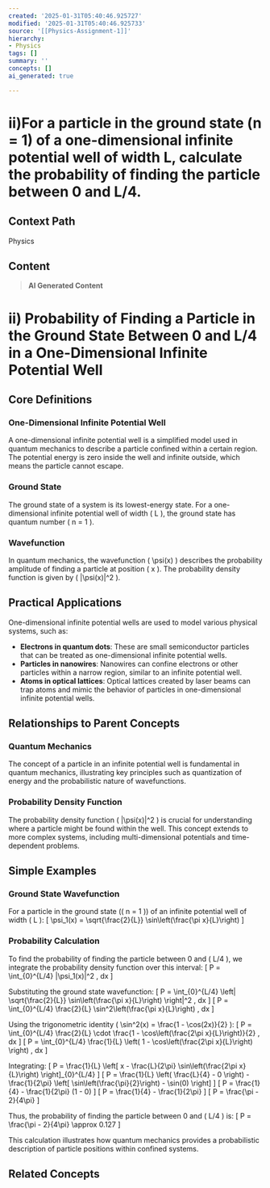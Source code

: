 ```yaml
---
created: '2025-01-31T05:40:46.925727'
modified: '2025-01-31T05:40:46.925733'
source: '[[Physics-Assignment-1]]'
hierarchy:
- Physics
tags: []
summary: ''
concepts: []
ai_generated: true

---
```


# ii)For a particle in the ground state (n = 1) of a one-dimensional infinite potential well of width L, calculate the probability of finding the particle between 0 and L/4.

## Context Path
Physics

## Content
> **AI Generated Content**
 # ii) Probability of Finding a Particle in the Ground State Between 0 and L/4 in a One-Dimensional Infinite Potential Well

## Core Definitions

### One-Dimensional Infinite Potential Well
A one-dimensional infinite potential well is a simplified model used in quantum mechanics to describe a particle confined within a certain region. The potential energy is zero inside the well and infinite outside, which means the particle cannot escape.

### Ground State
The ground state of a system is its lowest-energy state. For a one-dimensional infinite potential well of width \( L \), the ground state has quantum number \( n = 1 \).

### Wavefunction
In quantum mechanics, the wavefunction \( \psi(x) \) describes the probability amplitude of finding a particle at position \( x \). The probability density function is given by \( |\psi(x)|^2 \).

## Practical Applications

One-dimensional infinite potential wells are used to model various physical systems, such as:

- **Electrons in quantum dots**: These are small semiconductor particles that can be treated as one-dimensional infinite potential wells.
- **Particles in nanowires**: Nanowires can confine electrons or other particles within a narrow region, similar to an infinite potential well.
- **Atoms in optical lattices**: Optical lattices created by laser beams can trap atoms and mimic the behavior of particles in one-dimensional infinite potential wells.

## Relationships to Parent Concepts

### Quantum Mechanics
The concept of a particle in an infinite potential well is fundamental in quantum mechanics, illustrating key principles such as quantization of energy and the probabilistic nature of wavefunctions.

### Probability Density Function
The probability density function \( |\psi(x)|^2 \) is crucial for understanding where a particle might be found within the well. This concept extends to more complex systems, including multi-dimensional potentials and time-dependent problems.

## Simple Examples

### Ground State Wavefunction
For a particle in the ground state (\( n = 1 \)) of an infinite potential well of width \( L \):
\[ \psi_1(x) = \sqrt{\frac{2}{L}} \sin\left(\frac{\pi x}{L}\right) \]

### Probability Calculation
To find the probability of finding the particle between 0 and \( L/4 \), we integrate the probability density function over this interval:
\[ P = \int_{0}^{L/4} |\psi_1(x)|^2 \, dx \]

Substituting the ground state wavefunction:
\[ P = \int_{0}^{L/4} \left| \sqrt{\frac{2}{L}} \sin\left(\frac{\pi x}{L}\right) \right|^2 \, dx \]
\[ P = \int_{0}^{L/4} \frac{2}{L} \sin^2\left(\frac{\pi x}{L}\right) \, dx \]

Using the trigonometric identity \( \sin^2(x) = \frac{1 - \cos(2x)}{2} \):
\[ P = \int_{0}^{L/4} \frac{2}{L} \cdot \frac{1 - \cos\left(\frac{2\pi x}{L}\right)}{2} \, dx \]
\[ P = \int_{0}^{L/4} \frac{1}{L} \left( 1 - \cos\left(\frac{2\pi x}{L}\right) \right) \, dx \]

Integrating:
\[ P = \frac{1}{L} \left[ x - \frac{L}{2\pi} \sin\left(\frac{2\pi x}{L}\right) \right]_{0}^{L/4} \]
\[ P = \frac{1}{L} \left( \frac{L}{4} - 0 \right) - \frac{1}{2\pi} \left[ \sin\left(\frac{\pi}{2}\right) - \sin(0) \right] \]
\[ P = \frac{1}{4} - \frac{1}{2\pi} (1 - 0) \]
\[ P = \frac{1}{4} - \frac{1}{2\pi} \]
\[ P = \frac{\pi - 2}{4\pi} \]

Thus, the probability of finding the particle between 0 and \( L/4 \) is:
\[ P = \frac{\pi - 2}{4\pi} \approx 0.127 \]

This calculation illustrates how quantum mechanics provides a probabilistic description of particle positions within confined systems.

## Related Concepts

